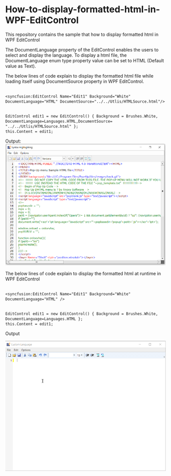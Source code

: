 # How-to-display-formatted-html-in-WPF-EditControl
This repository contains the sample that how to display formatted html in WPF EditControl

The DocumentLanguage property of the EditControl enables the users to select and display the language. To display a html file, the  DocumentLanguage enum type property value can be set to HTML (Default value as Text). 

The below lines of code explain to display the formatted html file while loading itself using DocumentSource   property in WPF EditControl.

```XAML:

<syncfusion:EditControl Name="Edit1" Background="White" DocumentLanguage="HTML" DocumentSource="../../Utlis/HTMLSource.html"/>
```

```C#:

EditControl edit1 = new EditControl() { Background = Brushes.White, DocumentLanguage=Languages.HTML,DocumentSource= "../../Utlis/HTMLSource.html" };
this.Content = edit1;
```
Output:
 ![WPF_EditControl_Display_FormattedHtml](Output_Edit_Display_FormattedHtml.png)


The below lines of code explain to display the formatted html at runtime in WPF EditControl
```XAML:

<syncfusion:EditControl Name="Edit1" Background="White" DocumentLanguage="HTML" />
```

```C#:

EditControl edit1 = new EditControl() { Background = Brushes.White, DocumentLanguage=Languages.HTML };
this.Content = edit1;
```

Output

![WPF_EditControl_Display_FormattedHtm1](Edit-FormattedHtml.gif)

